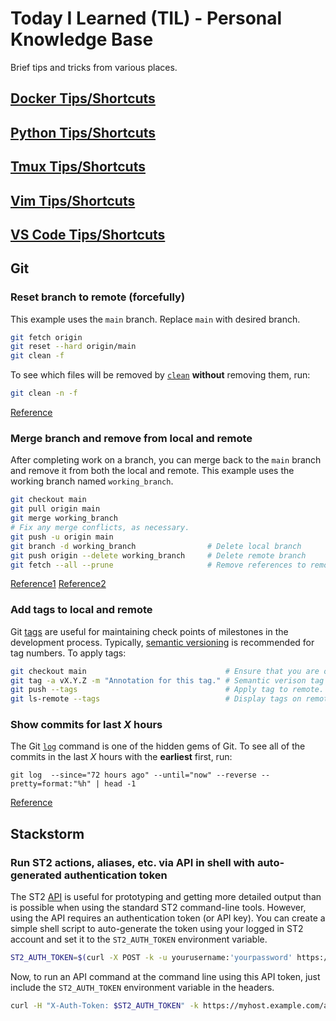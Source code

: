# Today I Learned (TIL) - Personal Knowledge Base

Brief tips and tricks from various places.

## [Docker Tips/Shortcuts](https://github.com/TimothyDJones/til/blob/main/Docker_Tips.md)
## [Python Tips/Shortcuts](https://github.com/TimothyDJones/til/blob/main/Python_Tips.md)
## [Tmux Tips/Shortcuts](https://github.com/TimothyDJones/til/blob/main/Tmux_Tips.md)
## [Vim Tips/Shortcuts](https://github.com/TimothyDJones/til/blob/main/Vim_Tips.md)
## [VS Code Tips/Shortcuts](https://github.com/TimothyDJones/til/blob/main/VS_Code_Tips.md)

## Git

### Reset branch to remote (forcefully)
This example uses the `main` branch.  Replace `main` with desired branch.
```bash
git fetch origin
git reset --hard origin/main
git clean -f
```
To see which files will be removed by [`clean`](https://git-scm.com/docs/git-clean) **without** removing them, run:
```bash
git clean -n -f
```

[Reference](https://stackoverflow.com/a/27664932)

### Merge branch and remove from local and remote
After completing work on a branch, you can merge back to the `main` branch and remove it from both the local and remote. This example uses the working branch named `working_branch`.
```bash
git checkout main
git pull origin main
git merge working_branch
# Fix any merge conflicts, as necessary.
git push -u origin main
git branch -d working_branch                # Delete local branch
git push origin --delete working_branch     # Delete remote branch
git fetch --all --prune                     # Remove references to remote branch
```

[Reference1](https://stackoverflow.com/a/2003515)
[Reference2](https://levelup.gitconnected.com/delete-local-remote-git-branch-1d8c0870eebc)

### Add tags to local and remote
Git [tags](https://initialcommit.com/blog/git-tag) are useful for maintaining check points of milestones in the development process. Typically, [semantic versioning](https://semver.org/) is recommended for tag numbers. To apply tags:
```bash
git checkout main                               # Ensure that you are on main branch.
git tag -a vX.Y.Z -m "Annotation for this tag." # Semantic verison tag for version X.Y.Z to local (on current branch).
git push --tags                                 # Apply tag to remote.
git ls-remote --tags                            # Display tags on remote.
```

### Show commits for last _X_ hours
The Git [`log`](https://git-scm.com/docs/git-log) command is one of the hidden gems of Git. To see all of the commits in the last _X_ hours with the **earliest** first, run:
```
git log  --since="72 hours ago" --until="now" --reverse --pretty=format:"%h" | head -1
```

[Reference](https://jmduke.com/posts/microblog/git-oneliner/)

## Stackstorm

### Run ST2 actions, aliases, etc. via API in shell with auto-generated authentication token
The ST2 [API](https://api.stackstorm.com/) is useful for prototyping and getting more detailed output than is possible when using the standard ST2 command-line tools. However, using the API requires an authentication token (or API key). You can create a simple shell script to auto-generate the token using your logged in ST2 account and set it to the `ST2_AUTH_TOKEN` environment variable.
```bash
ST2_AUTH_TOKEN=$(curl -X POST -k -u yourusername:'yourpassword' https://myhost.example.com/auth/v1/tokens | jq -r '."token"')
```
Now, to run an API command at the command line using this API token, just include the `ST2_AUTH_TOKEN` environment variable in the headers.
```bash
curl -H "X-Auth-Token: $ST2_AUTH_TOKEN" -k https://myhost.example.com/api/v1/actions
```
